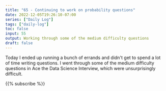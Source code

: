 ```yaml
---
title: "65 - Continuing to work on probability questions"
date: 2022-12-05T19:26:10-07:00
series: ["Daily Log"]
tags: ["daily-log"]
toc: false
input: 55
output: Working through some of the medium difficulty questions
draft: false
---
```

Today I ended up running a bunch of errands and didn't get to spend a lot of time writing questions. I went through some of the medium difficulty questions in Ace the Data Science Interview, which were unsurprisingly difficult.

{{% subscribe %}}
